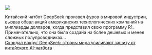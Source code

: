 <!--2025-02-09 09:54:11-->
<div class="yb">
  <div class="rss smaller1 habr"><img src="https://habrastorage.org/getpro/habr/upload_files/0ed/19a/cbb/0ed19acbbbb99f8fac01f82a27f51d88.png" /><p>Китайский чатбот DeepSeek произвел фурор в мировой индустрии, вызвав обвал акций американских технологических компаний на миллиарды долларов, когда представил свою программу R1. Примечательно, что она была создана на более дешевых и менее сложных полупроводниках... <br><a class="light" href="https://habr.com/ru/companies/bothub/news/880822/?utm_source=habrahabr&utm_medium=rss&utm_campaign=880822">Скандал вокруг DeepSeek: страны мира усиливают защиту от китайского AI-чатбота</a></div>
</div>
